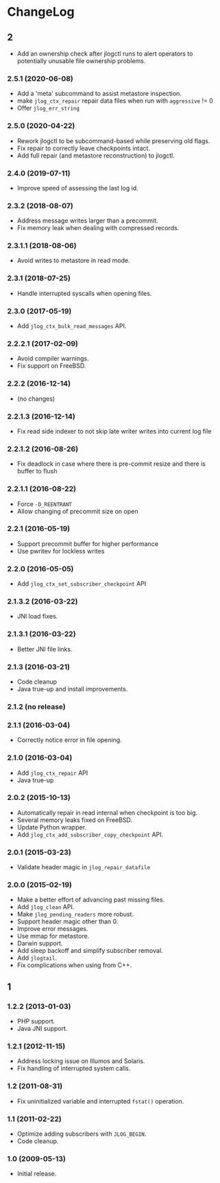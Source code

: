 # ChangeLog

## 2

* Add an ownership check after jlogctl runs to alert operators to potentially
  unusable file ownership problems.

### 2.5.1 (2020-06-08)

* Add a 'meta' subcommand to assist metastore inspection.
* make `jlog_ctx_repair` repair data files when run with `aggressive` != 0
* Offer `jlog_err_string`

### 2.5.0 (2020-04-22)

* Rework jlogctl to be subcommand-based while preserving old flags.
* Fix repair to correctly leave checkpoints intact.
* Add full repair (and metastore reconstruction) to jlogctl.

### 2.4.0 (2019-07-11)

* Improve speed of assessing the last log id.

### 2.3.2 (2018-08-07)

* Address message writes larger than a precommit.
* Fix memory leak when dealing with compressed records.

### 2.3.1.1 (2018-08-06)

* Avoid writes to metastore in read mode.

### 2.3.1 (2018-07-25)

* Handle interrupted syscalls when opening files.

### 2.3.0 (2017-05-19)

* Add `jlog_ctx_bulk_read_messages` API.

### 2.2.2.1 (2017-02-09)

* Avoid compiler warnings.
* Fix support on FreeBSD.

### 2.2.2 (2016-12-14)

* (no changes)

### 2.2.1.3 (2016-12-14)

* Fix read side indexer to not skip late writer writes into current log file

### 2.2.1.2 (2016-08-26)

* Fix deadlock in case where there is pre-commit resize and there is buffer to flush

### 2.2.1.1 (2016-08-22)

* Force `-D_REENTRANT`
* Allow changing of precommit size on open

### 2.2.1 (2016-05-19)

* Support precommit buffer for higher performance
* Use pwritev for lockless writes

### 2.2.0 (2016-05-05)

* Add `jlog_ctx_set_subscriber_checkpoint` API

### 2.1.3.2 (2016-03-22)

* JNI load fixes.

### 2.1.3.1 (2016-03-22)

* Better JNI file links.

### 2.1.3 (2016-03-21)

* Code cleanup
* Java true-up and install improvements.

### 2.1.2 (no release)

### 2.1.1 (2016-03-04)

* Correctly notice error in file opening.

### 2.1.0 (2016-03-04)

* Add `jlog_ctx_repair` API
* Java true-up

### 2.0.2 (2015-10-13)

* Automatically repair in read internal when checkpoint is too big.
* Several memory leaks fixed on FreeBSD.
* Update Python wrapper.
* Add `jlog_ctx_add_subscriber_copy_checkpoint` API.

### 2.0.1 (2015-03-23)

* Validate header magic in `jlog_repair_datafile`

### 2.0.0 (2015-02-19)

* Make a better effort of advancing past missing files.
* Add `jlog_clean` API.
* Make `jlog_pending_readers` more robust.
* Support header magic other than 0.
* Improve error messages.
* Use mmap for metastore.
* Darwin support.
* Add sleep backoff and simplify subscriber removal.
* Add `jlogtail`.
* Fix complications when using from C++.

## 1

### 1.2.2 (2013-01-03)

* PHP support.
* Java JNI support.

### 1.2.1 (2012-11-15)

* Address locking issue on Illumos and Solaris.
* Fix handling of interrupted system calls.

### 1.2 (2011-08-31)

* Fix uninitialized variable and interrupted `fstat()` operation.

### 1.1 (2011-02-22)

* Optimize adding subscribers with `JLOG_BEGIN`.
* Code cleanup.

### 1.0 (2009-05-13)

* Initial release.

